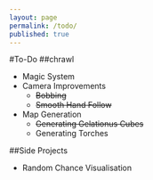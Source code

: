 ```yaml
---
layout: page
permalink: /todo/
published: true
---
```


#To-Do 
##chrawl
- Magic System
- Camera Improvements
	- ~~Bobbing~~
    - ~~Smooth Hand Follow~~
- Map Generation
	- ~~Generating Gelationus Cubes~~
    - Generating Torches
    
    
##Side Projects
- Random Chance Visualisation
